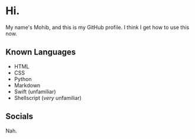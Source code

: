 # Hi.

My name's Mohib, and this is my GitHub profile. I think I get how to use this now.

## Known Languages

* HTML
* CSS
* Python
* Markdown
* Swift (unfamiliar)
* Shellscript (*very* unfamiliar)

## Socials

Nah.
